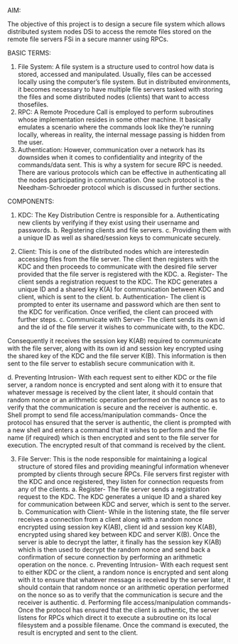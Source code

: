 AIM:

The objective of this project is to design a secure file system which allows distributed system nodes DSi to access the remote files stored on the remote file servers FSi in a secure manner using RPCs.

BASIC TERMS:

 1. File System: A file system is a structure used to control how data is stored, accessed and manipulated. Usually, files can be accessed locally using the computer’s file system. But in distributed environments, it becomes necessary to have multiple file servers tasked with storing the files and some distributed nodes (clients) that want to access thosefiles.
 2. RPC: A Remote Procedure Call is employed to perform subroutines whose implementation resides in some other machine. It basically emulates a scenario where the commands look like they’re running locally, whereas in reality, the internal message passing is hidden from the user.
 3. Authentication: However, communication over a network has its downsides when it comes to confidentiality and integrity of the commands/data sent. This is why a system for secure RPC is needed. There are various protocols which can be effective in authenticating all the nodes participating in communication. One such protocol is the Needham-Schroeder protocol which is discussed in further sections.

COMPONENTS: 

 1. KDC: The Key Distribution Centre is responsible for
    a. Authenticating new clients by verifying if they exist using their username and passwords.
    b. Registering clients and file servers.
    c. Providing them with a unique ID as well as shared/session keys to communicate securely.
 
 2. Client: This is one of the distributed nodes which are interestedin accessing files from the file server. The client then registers with the KDC and then
 proceeds to communicate with the desired file server provided that the file server is registered with the KDC.
    a. Register- The client sends a registration request to the KDC. The KDC generates a unique ID and a shared key K(A) for communication between KDC and client, which is sent to the client.
    b. Authentication- The client is prompted to enter its username and password which are then sent to the KDC for verification. Once verified, the client can proceed with further steps.
    c. Communicate with Server- The client sends its own id and the id of the file server it wishes to communicate with, to the KDC.

Consequently it receives the session key K(AB) required to communicate with the file server, along with its own id and session key encrypted using the shared key of the KDC and the file server K(B). This information is then sent to the file server to establish secure communication with it.

   d. Preventing Intrusion- With each request sent to either KDC or the file server, a random nonce is encrypted and sent along with it to ensure that whatever message is received by the client later, it should contain that random nonce or an arithmetic operation performed on the nonce so as to verify that the communication is secure and the receiver is authentic.
   e. Shell prompt to send file access/manipulation commands- Once the protocol has ensured that the server is authentic, the client is prompted with a new shell and enters a command that it wishes to perform and the file name (if required) which is then encrypted and sent to the file server for execution. The encrypted result of that command is received by the client.
 
 3. File Server: This is the node responsible for maintaining a logical structure of stored files and providing meaningful information whenever prompted by clients through secure RPCs. File servers first register with the KDC and once registered, they listen for connection requests from any of the clients.
    a. Register- The file server sends a registration request to the KDC. The KDC generates a unique ID and a shared key for communication between KDC and server, which is sent to the server.
    b. Communication with Client- While in the listening state, the file server receives a connection from a client along with a random nonce encrypted using session key K(AB), client id and session key K(AB), encrypted using shared key between KDC and server K(B). Once the server is able to decrypt the latter, it finally has the session key K(AB) which is then used to decrypt the random nonce and send back a confirmation of secure connection by performing an arithmetic operation on the nonce.
    c. Preventing Intrusion- With each request sent to either KDC or the client, a random nonce is encrypted and sent along with it to ensure that whatever message is received by the server later, it should contain that random nonce or an arithmetic operation performed on the nonce so as to verify that the communication is secure and the receiver is authentic.
    d. Performing file access/manipulation commands- Once the protocol has ensured that the client is authentic, the server listens for RPCs which direct it to execute a subroutine on its local filesystem and a possible filename. Once the command is executed, the result is encrypted and sent to the client.
